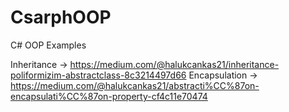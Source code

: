 # CsarphOOP
C# OOP Examples

Inheritance -> https://medium.com/@halukcankas21/inheritance-poliformizim-abstractclass-8c3214497d66
Encapsulation -> https://medium.com/@halukcankas21/abstracti%CC%87on-encapsulati%CC%87on-property-cf4c11e70474
